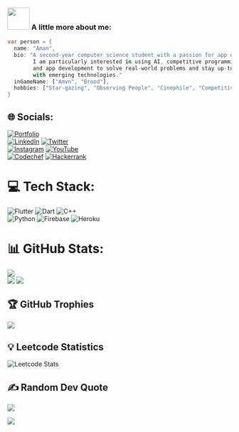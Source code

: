 ### <img src="https://media.giphy.com/media/VgCDAzcKvsR6OM0uWg/giphy.gif" width="50"> A little more about me:

```dart
var person = {
  name: "Aman",
  bio: "A second-year computer science student with a passion for app development, 
        I am particularly interested in using AI, competitive programming, 
        and app development to solve real-world problems and stay up-to-date 
        with emerging technologies."
  inGameName: ["Amvn", "Brood"],
  hobbies: ["Star-gazing", "Observing People", "Cinephile", "Competitive Programming"],
}
```
## 🌐 Socials:
[![Portfolio](https://img.shields.io/badge/Portfolio-%23000000.svg?style=for-the-badge&logo=firefox&logoColor=#FF7139)](https://notbrood.github.io/amvn/) <br>
[![LinkedIn](https://img.shields.io/badge/linkedin-%230077B5.svg?style=for-the-badge&logo=linkedin&logoColor=white)](https://linkedin.com/in/ajain9926) 
[![Twitter](https://img.shields.io/badge/Twitter-%231DA1F2.svg?style=for-the-badge&logo=Twitter&logoColor=white)](https://twitter.com/AmvnJain) <br>
[![Instagram](https://img.shields.io/badge/Instagram-%23E4405F.svg?style=for-the-badge&logo=Instagram&logoColor=white)](https://instagram.com/amvnjain) 
[![YouTube](https://img.shields.io/badge/YouTube-%23FF0000.svg?style=for-the-badge&logo=YouTube&logoColor=white)](https://www.youtube.com/channel/UCcN_3WRxBtyjQ7I6DXEY78w) <br>
[![Codechef](https://img.shields.io/badge/CodeChef-%23964B00.svg?style=for-the-badge&logo=CodeChef&logoColor=white)](https://www.codechef.com/users/brooood) 
[![Hackerrank](https://img.shields.io/badge/-Hackerrank-2EC866?style=for-the-badge&logo=HackerRank&logoColor=white)](https://www.hackerrank.com/notbrood) 
# 💻 Tech Stack:
![Flutter](https://img.shields.io/badge/Flutter-%2302569B.svg?style=for-the-badge&logo=Flutter&logoColor=white)
![Dart](https://img.shields.io/badge/dart-%230175C2.svg?style=for-the-badge&logo=dart&logoColor=white)
![C++](https://img.shields.io/badge/c++-%2300599C.svg?style=for-the-badge&logo=c%2B%2B&logoColor=white)  
![Python](https://img.shields.io/badge/python-3670A0?style=for-the-badge&logo=python&logoColor=ffdd54) 
![Firebase](https://img.shields.io/badge/firebase-%23039BE5.svg?style=for-the-badge&logo=firebase) 
![Heroku](https://img.shields.io/badge/heroku-%23430098.svg?style=for-the-badge&logo=heroku&logoColor=white) 
# 📊 GitHub Stats:
![](http://github-profile-summary-cards.vercel.app/api/cards/profile-details?username=notbrood&theme=radical)<br/>
![](http://github-profile-summary-cards.vercel.app/api/cards/repos-per-language?username=notbrood&theme=moonlight)
![](http://github-profile-summary-cards.vercel.app/api/cards/most-commit-language?username=notbrood&theme=moonlight)

## 🏆 GitHub Trophies
![](https://github-profile-trophy.vercel.app/?username=notbrood&theme=radical&no-frame=false&no-bg=true&margin-w=4)

## 💡 Leetcode Statistics
![Leetcode Stats](https://leetcode.card.workers.dev/?username=amvnjain&theme=dark)

## ✍️ Random Dev Quote
![](https://quotes-github-readme.vercel.app/api?type=horizontal&theme=dark)

![](https://komarev.com/ghpvc/?username=notbrood&color=red)

<!-- Proudly created with GPRM ( https://gprm.itsvg.in ) -->
